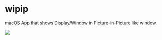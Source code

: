 # wipip

macOS App that shows Display/Window in Picture-in-Picture like window.

![](.github/screenshot.png)